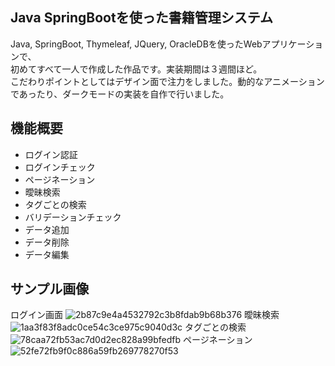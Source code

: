 ## Java SpringBootを使った書籍管理システム
Java, SpringBoot, Thymeleaf, JQuery, OracleDBを使ったWebアプリケーションで、<br/>
初めてすべて一人で作成した作品です。実装期間は３週間ほど。<br/>
こだわりポイントとしてはデザイン面で注力をしました。動的なアニメーションであったり、ダークモードの実装を自作で行いました。

## 機能概要
- ログイン認証
- ログインチェック
- ページネーション
- 曖昧検索
- タグごとの検索
- バリデーションチェック
- データ追加
- データ削除
- データ編集

## サンプル画像
ログイン画面
![2b87c9e4a4532792c3b8fdab9b68b376](https://github.com/hyt-fjwr/spring_book_management_application/assets/133951156/8c8d09ed-3374-4199-b008-34c8301d0465)
曖昧検索
![1aa3f83f8adc0ce54c3ce975c9040d3c](https://github.com/hyt-fjwr/spring_book_management_application/assets/133951156/0442a614-ecbe-49a1-a370-8e940ceac1ec)
タグごとの検索
![78caa72fb53ac7d0d2ec828a99bfedfb](https://github.com/hyt-fjwr/spring_book_management_application/assets/133951156/69b4a13f-5673-4e9f-a2d9-894a019f192e)
ページネーション
![52fe72fb9f0c886a59fb269778270f53](https://github.com/hyt-fjwr/spring_book_management_application/assets/133951156/4a955307-d627-4b9e-b713-e51d01c3e8e5)
